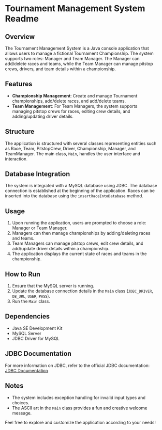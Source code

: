 # Tournament Management System Readme

## Overview
The Tournament Management System is a Java console application that allows users to manage a fictional Tournament Championship. The system supports two roles: Manager and Team Manager. The Manager can add/delete races and teams, while the Team Manager can manage pitstop crews, drivers, and team details within a championship.

## Features
- **Championship Management**: Create and manage Tournament championships, add/delete races, and add/delete teams.
- **Team Management**: For Team Managers, the system supports managing pitstop crews for races, editing crew details, and adding/updating driver details.

## Structure
The application is structured with several classes representing entities such as Race, Team, PitstopCrew, Driver, Championship, Manager, and TeamManager. The main class, `Main`, handles the user interface and interaction.

## Database Integration
The system is integrated with a MySQL database using JDBC. The database connection is established at the beginning of the application. Races can be inserted into the database using the `insertRaceIntoDatabase` method.

## Usage
1. Upon running the application, users are prompted to choose a role: Manager or Team Manager.
2. Managers can then manage championships by adding/deleting races and teams.
3. Team Managers can manage pitstop crews, edit crew details, and add/update driver details within a championship.
4. The application displays the current state of races and teams in the championship.

## How to Run
1. Ensure that the MySQL server is running.
2. Update the database connection details in the `Main` class (`JDBC_DRIVER`, `DB_URL`, `USER`, `PASS`).
3. Run the `Main` class.

## Dependencies
- Java SE Development Kit
- MySQL Server
- JDBC Driver for MySQL

## JDBC Documentation
For more information on JDBC, refer to the official JDBC documentation: [JDBC Documentation](https://docs.oracle.com/en/java/javase/14/docs/api/java.sql/java/sql/package-summary.html)

## Notes
- The system includes exception handling for invalid input types and choices.
- The ASCII art in the `Main` class provides a fun and creative welcome message.

Feel free to explore and customize the application according to your needs!
